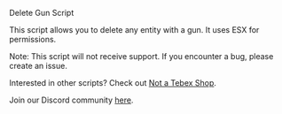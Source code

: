 Delete Gun Script

This script allows you to delete any entity with a gun. It uses ESX for permissions.

Note: This script will not receive support. If you encounter a bug, please create an issue.

Interested in other scripts? Check out [Not a Tebex Shop](https://google.fr).

Join our Discord community [here](https://discord.gg/kKUYHevrBY).